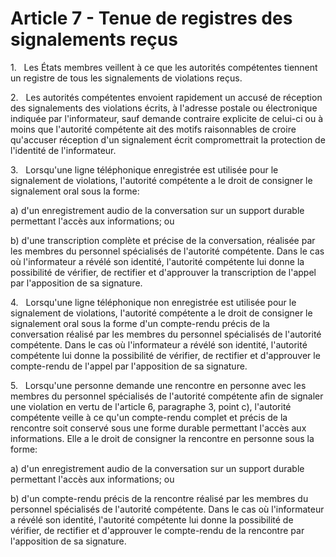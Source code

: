 # Article 7 - Tenue de registres des signalements reçus


1.   Les États membres veillent à ce que les autorités compétentes tiennent un registre de tous les signalements de violations reçus.

2.   Les autorités compétentes envoient rapidement un accusé de réception des signalements des violations écrits, à l'adresse postale ou électronique indiquée par l'informateur, sauf demande contraire explicite de celui-ci ou à moins que l'autorité compétente ait des motifs raisonnables de croire qu'accuser réception d'un signalement écrit compromettrait la protection de l'identité de l'informateur.

3.   Lorsqu'une ligne téléphonique enregistrée est utilisée pour le signalement de violations, l'autorité compétente a le droit de consigner le signalement oral sous la forme:

a) d'un enregistrement audio de la conversation sur un support durable permettant l'accès aux informations; ou

b) d'une transcription complète et précise de la conversation, réalisée par les membres du personnel spécialisés de l'autorité compétente. Dans le cas où l'informateur a révélé son identité, l'autorité compétente lui donne la possibilité de vérifier, de rectifier et d'approuver la transcription de l'appel par l'apposition de sa signature.

4.   Lorsqu'une ligne téléphonique non enregistrée est utilisée pour le signalement de violations, l'autorité compétente a le droit de consigner le signalement oral sous la forme d'un compte-rendu précis de la conversation réalisé par les membres du personnel spécialisés de l'autorité compétente. Dans le cas où l'informateur a révélé son identité, l'autorité compétente lui donne la possibilité de vérifier, de rectifier et d'approuver le compte-rendu de l'appel par l'apposition de sa signature.

5.   Lorsqu'une personne demande une rencontre en personne avec les membres du personnel spécialisés de l'autorité compétente afin de signaler une violation en vertu de l'article 6, paragraphe 3, point c), l'autorité compétente veille à ce qu'un compte-rendu complet et précis de la rencontre soit conservé sous une forme durable permettant l'accès aux informations. Elle a le droit de consigner la rencontre en personne sous la forme:

a) d'un enregistrement audio de la conversation sur un support durable permettant l'accès aux informations; ou

b) d'un compte-rendu précis de la rencontre réalisé par les membres du personnel spécialisés de l'autorité compétente. Dans le cas où l'informateur a révélé son identité, l'autorité compétente lui donne la possibilité de vérifier, de rectifier et d'approuver le compte-rendu de la rencontre par l'apposition de sa signature.
